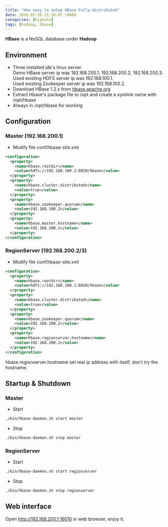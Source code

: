 ```yaml
---
title: "How easy to setup HBase Fully-distributed"
date: 2016-07-26 21:38:07 +0800
categories: [bigdata]
tags: [hadoop, hbase]
---
```


**HBase** is a NoSQL database under **Hadoop**

## Environment

* Three installed jdk's linux server.  
  Demo HBase server ip was 192.168.200.1, 192.168.200.2, 192.168.200.3.  
  Used existing HDFS server ip was 192.168.100.1.  
  Used existing Zookeeper server ip was 192.168.100.2.  
* Download HBase 1.2.x from [hbase.apache.org](http://hbase.apache.org/)
* Extract Hbase's package file to /opt and create a symlink name with /opt/hbase
* Always in /opt/hbase for working

## Configuration

### Master (192.168.200.1)

* Modify file conf/hbase-site.xml

``` xml
<configuration>
  <property>
    <name>hbase.rootdir</name>
    <value>hdfs://192.168.100.1:8020/hbase</value>
  </property>
  <property>
    <name>hbase.cluster.distributed</name>
    <value>true</value>
  </property>
  <property>
    <name>hbase.zookeeper.quorum</name>
    <value>192.168.100.2</value>
  </property>
  <property>
    <name>hbase.master.hostname</name>
    <value>192.168.200.1</value>
  </property>
</configuration>
```

### RegionServer (192.168.200.2/3)

* Modify file conf/hbase-site.xml

``` xml
<configuration>
  <property>
    <name>hbase.rootdir</name>
    <value>hdfs://192.168.100.1:8020/hbase</value>
  </property>
  <property>
    <name>hbase.cluster.distributed</name>
    <value>true</value>
  </property>
  <property>
    <name>hbase.zookeeper.quorum</name>
    <value>192.168.100.2</value>
  </property>
  <property>
    <name>hbase.regionserver.hostname</name>
    <value>192.168.200.2</value>
  </property>
</configuration>
```
hbase.regionserver.hostname set real ip address with itself, don't try the hostname.

## Startup & Shutdown

### Master

* Start

``` bash
./bin/hbase-daemon.sh start master
```

* Stop

``` bash
./bin/hbase-daemon.sh stop master
```

### RegionServer

* Start

``` bash
./bin/hbase-daemon.sh start regionserver
```

* Stop

``` bash
./bin/hbase-daemon.sh stop regionserver
```

## Web interface

Open http://192.168.200.1:16010 in web browser, enjoy it.
